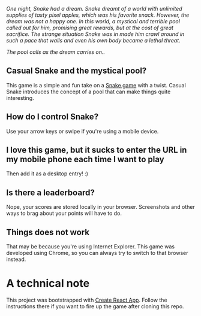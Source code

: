 _One night, Snake had a dream. Snake dreamt of a world with unlimited supplies of tasty pixel apples, which was his favorite snack. However, the dream was not a happy one. In this world, a mystical and terrible pool called out for him, promising great rewards, but at the cost of great sacrifice. The strange situation Snake was in made him crawl around in such a pace that walls and even his own body became a lethal threat._

_The pool calls as the dream carries on.._

## Casual Snake and the mystical pool?

This game is a simple and fun take on a [Snake game](https://en.wikipedia.org/wiki/Snake_(video_game)) with a twist. Casual Snake introduces the concept of a pool that can make things quite interesting.

## How do I control Snake?

Use your arrow keys or swipe if you're using a mobile device.

## I love this game, but it sucks to enter the URL in my mobile phone each time I want to play

Then add it as a desktop entry! :)

## Is there a leaderboard?

Nope, your scores are stored locally in your browser. Screenshots and other ways to brag about your points will have to do.

## Things does not work

That may be because you're using Internet Explorer. This game was developed using Chrome, so you can always try to switch to that browser instead.

# A technical note

This project was bootstrapped with [Create React App](https://github.com/facebookincubator/create-react-app). Follow the instructions there if you want to fire up the game after cloning this repo.
